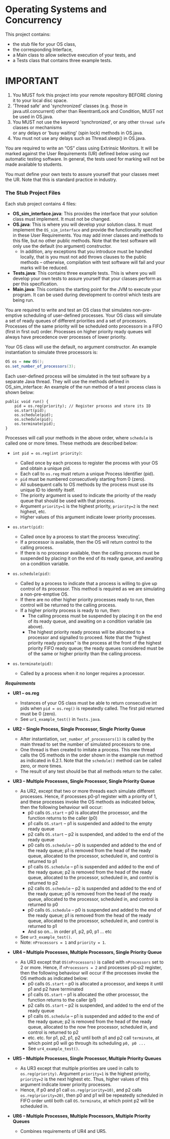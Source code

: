 # Operating Systems and Concurrency

This project contains: 
 - the stub file for your OS class, 
 - the corresponding Interface,
 - a Main class to allow selective execution of your tests, and
 - a Tests class that contains three example tests.
 
 
# IMPORTANT
1. You MUST fork this project into your remote repository BEFORE cloning it to your local disc space.
2. 'Thread safe' and 'synchronized' classes (e.g. those in java.util.concurrent) other than ReentrantLock and Condition, MUST not be used in OS.java.
3. You MUST not use the keyword 'synchronized', or any other `thread safe` classes or mechanisms   
or any delays or 'busy waiting' (spin lock) methods in OS.java. 
4. You must not use any delays such as Thread.sleep() in OS.java.

You are required to write an “OS” class using Extrinsic Monitors. It will be marked against the User Requirements (UR) defined below using our automatic testing software. In general, the tests used for marking will not be made available to students.

You must define your own tests to assure yourself that your classes meet the UR. Note that this is standard practice in industry.

### The Stub Project Files
Each stub project contains 4 files:

- **OS_sim_interface.java**: This provides the interface that your solution class must implement. It must not be changed.
- **OS.java**: This is where you will develop your solution class. It must implement the `OS_sim_interface` and provide the functionality specified in these User Requirements. You may add inner classes and methods to this file, but no other public methods. Note that the test software will only use the default (no argument) constructor.
    - In addition, any exceptions that you introduce must be handled locally, that is you must not add throws clauses to the public methods – otherwise, compilation with test software will fail and your marks will be reduced.
- **Tests.java**: This contains three example tests. This is where you will develop your own tests to assure yourself that your classes perform as per this specification.
- **Main.java**: This contains the starting point for the JVM to execute your program. It can be used during development to control which tests are being run.

You are required to write and test an OS class that simulates non-pre-emptive scheduling of user-defined processes. Your OS class will simulate a set of ready queues of different priorities and a set of processors. Processes of the same priority will be scheduled onto processors in a FIFO (first in first out) order. Processes on higher priority ready queues will always have precedence over processes of lower priority.

Your OS class will use the default, no argument constructor. An example instantiation to simulate three processors is:
```java
OS os = new OS();
os.set_number_of_processors(3);
```

Each user-defined process will be simulated in the test software by a separate Java thread. They will use the methods defined in OS_sim_interface:
An example of the run method of a test process class is shown below:
```
public void run() {
    pid = os.reg(priority); // Register process and store its ID
    os.start(pid);
    os.schedule(pid);
    os.schedule(pid);
    os.terminate(pid);
}
```
Processes will call your methods in the above order, where `schedule` is called one or more times. These methods are described below:

- `int pid = os.reg(int priority)`: 
  - Called once by each process to register the process with your OS and obtain a unique pid.
  - Each call to `os.reg` must return a unique Process Identifier (pid).
  - `pid` must be numbered consecutively starting from 0 (zero).
  - All subsequent calls to OS methods by the process must use its unique ID to identify itself.
  - The priority argument is used to indicate the priority of the ready queue that should be used with that process.
  - Argument `priority=1` is the highest priority, `priority=2` is the next highest, etc. 
  - Higher values of this argument indicate lower priority processes.

- `os.start(pid)`:
  - Called once by a process to start the process ‘executing’.
  - If a processor is available, then the OS will return control to the calling process.
  - If there is no processor available, then the calling process must be suspended by placing it on the end of its ready queue, and awaiting on a condition variable.

- `os.schedule(pid)`:
  - Called by a process to indicate that a process is willing to give up control of its processor. This method is required as we are simulating a non-pre-emptive OS.
  - If there are no other higher priority processes ready to run, then control will be returned to the calling process.
  - If a higher priority process is ready to run, then:
    - The calling process must be suspended by placing it on the end of its ready queue, and awaiting on a condition variable (as above).
    - The highest priority ready process will be allocated to a processor and signalled to proceed. Note that the “highest priority ready process" is the process at the front of the highest priority FIFO ready queue; the ready queues considered must be of the same or higher priority than the calling process.

- `os.terminate(pid)`:
  - Called by a process when it no longer requires a processor.

***Requirements***
- **UR1 – os.reg**
  - Instances of your OS class must be able to return consecutive int pids when `pid = os.reg()` is repeatedly called. The first pid returned must be 0 (zero).
  - See `ur1_example_test()` in `Tests.java`.

- **UR2 – Single Process, Single Processor, Single Priority Queue**
  - After instantiation, `set_number_of_processors(1)` is called by the main thread to set the number of simulated processors to one.
  - One thread is then created to imitate a process. This new thread calls the OS methods in the order shown in the example run method as indicated in 6.2.1. Note that the `schedule()` method can be called zero, or more times.
  - The result of any test should be that all methods return to the caller.

- **UR3 – Multiple Processes, Single Processor, Single Priority Queue**
  - As UR2, except that two or more threads each simulate different processes. Hence, if processes p0-p1 register with a priority of 1, and these processes invoke the OS methods as indicated below, then the following behaviour will occur:
    - p0 calls `OS.start` – p0 is allocated the processor, and the function returns to the caller (p0)
    - p1 calls `OS.start` – p1 is suspended and added to the empty ready queue
    - p2 calls `OS.start` – p2 is suspended, and added to the end of the ready queue
    - p0 calls `OS.schedule` – p0 is suspended and added to the end of the ready queue; p1 is removed from the head of the ready queue, allocated to the processor, scheduled in, and control is returned to p1
    - p1 calls `OS.schedule` – p1 is suspended and added to the end of the ready queue; p2 is removed from the head of the ready queue, allocated to the processor, scheduled in, and control is returned to p2
    - p2 calls `OS.schedule` – p2 is suspended and added to the end of the ready queue; p0 is removed from the head of the ready queue, allocated to the processor, scheduled in, and control is returned to p0
    - p0 calls `OS.schedule` – p0 is suspended and added to the end of the ready queue; p1 is removed from the head of the ready queue, allocated to the processor, scheduled in, and control is returned to p1
    - And so on... in order p1, p2, p0, p1 ... etc
  - See `ur3_example_test()`.
  - Note: `nProcessors = 1` and `priority = 1`.

- **UR4 – Multiple Processes, Multiple Processors, Single Priority Queue**
  - As UR3 except that `OS(nProcessors)` is called with `nProcessors` set to 2 or more. Hence, if `nProcessors = 2` and processes p0-p2 register, then the following behaviour will occur if the processes invoke the OS methods as indicated below:
    - p0 calls `OS.start` – p0 is allocated a processor, and keeps it until p1 and p2 have terminated
    - p1 calls `OS.start` – p1 is allocated the other processor, the function returns to the caller (p1)
    - p2 calls `OS.start` – p2 is suspended, and added to the end of the ready queue
    - p1 calls `OS.schedule` – p1 is suspended and added to the end of the ready queue; p2 is removed from the head of the ready queue, allocated to the now free processor, scheduled in, and control is returned to p2
    - etc. etc. for p1, p2, p1, p2 until both p1 and p2 call `terminate`, at which point p0 will go through its scheduling `p0, p0 ...`
    - See `ur4_example_test()`.

- **UR5 – Multiple Processes, Single Processor, Multiple Priority Queues**
  - As UR3 except that multiple priorities are used in calls to `os.reg(priority)`. Argument `priority=1` is the highest priority, `priority=2` is the next highest etc. Thus, higher values of this argument indicate lower priority processes.
  - Hence, if p0 and p1 call `os.reg(priority=10)`, and p2 calls `os.reg(priority=20)`, then p0 and p1 will be repeatedly scheduled in FIFO order until both call `OS.terminate`, at which point p2 will be scheduled in.

- **UR6 – Multiple Processes, Multiple Processors, Multiple Priority Queues**
  - Combines requirements of UR4 and UR5.

